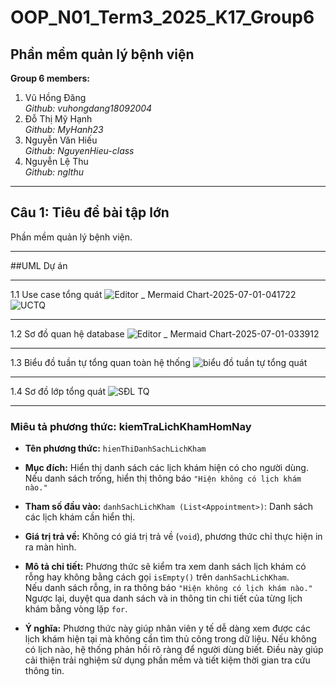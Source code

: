 # OOP_N01_Term3_2025_K17_Group6

## **Phần mềm quản lý bệnh viện**

**Group 6 members:**
1. Vũ Hồng Đăng  
   *Github: vuhongdang18092004*  
2. Đỗ Thị Mỹ Hạnh  
   *Github: MyHanh23*  
3. Nguyễn Văn Hiếu  
   *Github: NguyenHieu-class* 
4. Nguyễn Lệ Thu  
   *Github: nglthu*

---

## **Câu 1: Tiêu đề bài tập lớn**
Phần mềm quản lý bệnh viện.

---

##UML Dự án

---
1.1 Use case tổng quát
![Editor _ Mermaid Chart-2025-07-01-041722](https://github.com/user-attachments/assets/b0fdf869-1da3-4252-bc45-04b20fa5e70a)
![UCTQ](https://github.com/user-attachments/assets/55ee0fad-1762-4d2c-b11f-f1d6075f0b0a)

---
1.2 Sơ đồ quan hệ database
![Editor _ Mermaid Chart-2025-07-01-033912](https://github.com/user-attachments/assets/29efd512-eaec-422a-96bf-5e7cbebb174a)

---
1.3 Biểu đồ tuần tự tổng quan toàn hệ thống
![biểu đồ tuần tự tổng quát](https://github.com/user-attachments/assets/9186aa94-c560-4fcd-bee7-ea20689c70d1)

---
1.4 Sơ đồ lớp tổng quát
![SĐL TQ](https://github.com/user-attachments/assets/a7dbf5e4-def0-4136-adfe-cd8a28c96c63)

---

### Miêu tả phương thức: kiemTraLichKhamHomNay
- **Tên phương thức:** `hienThiDanhSachLichKham`

- **Mục đích:**
  Hiển thị danh sách các lịch khám hiện có cho người dùng.  
  Nếu danh sách trống, hiển thị thông báo `"Hiện không có lịch khám nào."`

- **Tham số đầu vào:**
  `danhSachLichKham (List<Appointment>)`: Danh sách các lịch khám cần hiển thị.

- **Giá trị trả về:**
  Không có giá trị trả về (`void`), phương thức chỉ thực hiện in ra màn hình.

- **Mô tả chi tiết:**
  Phương thức sẽ kiểm tra xem danh sách lịch khám có rỗng hay không bằng cách gọi `isEmpty()` trên `danhSachLichKham`.  
    Nếu danh sách rỗng, in ra thông báo `"Hiện không có lịch khám nào."`
    Ngược lại, duyệt qua danh sách và in thông tin chi tiết của từng lịch khám bằng vòng lặp `for`.

- **Ý nghĩa:**
Phương thức này giúp nhân viên y tế dễ dàng xem được các lịch khám hiện tại mà không cần tìm thủ công trong dữ liệu. Nếu không có lịch nào, hệ thống phản hồi rõ ràng để người dùng biết. Điều này giúp cải thiện trải nghiệm sử dụng phần mềm và tiết kiệm thời gian tra cứu thông tin.

